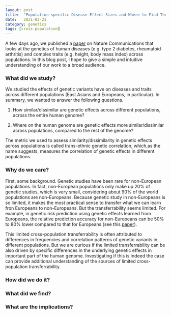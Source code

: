 ```yaml
---
layout: post
title:  "Population-specific Disease Effect Sizes and Where to Find Them"
date:   2021-02-21
category: genetics
tags: [cross-population]
---
```


<script type="text/javascript" async
src="https://cdn.mathjax.org/mathjax/latest/MathJax.js?config=TeX-MML-AM_CHTML">
</script>

A few days ago, we published a [paper](https://www.nature.com/articles/s41467-021-21286-1)
on Nature Communications that looks at the genetics of human diseases (e.g. type 2 diabetes, rheumatoid arthritis)
and complex traits (e.g. height, body mass index) across populations. In this
blog post, I hope to give a simple and intuitive understanding of our work to a broad audience.

### What did we study?

We studied the effects of genetic variants have on diseases
and traits across different populations (East Asians and Europeans, in particular).
In summary, we wanted to answer the following questions.

1. How similar/dissimilar are genetic effects across different populations,
across the entire human genome?

2. Where on the human genome are genetic effects more similar/dissimilar
across populations, compared to the rest of the genome?

The metric we used to assess similarity/dissimilarity in genetic effects
across populations is called trans-ethnic genetic correlation,
which,as the name suggests, measures the correlation of genetic
effects in different populations.

### Why do we care?

First, some background. Genetic studies have been rare
for non-European populations. In fact, non-European populations only make up
20% of genetic studies, which is very small, considering about 90% of the world
populations are non-Europeans. Because genetic study in non-Europeans is so limited,
it makes the most practical sense to transfer what we can learn fron
Europeans to non-Europeans. But the transferrability seems limited. For example,
in genetic risk prediction using genetic effects learned from Europeans, the
relative prediction accuracy for non-Europeans can
be 50% to 80% lower compared to that for Europeans (see this [paper](https://www.nature.com/articles/s41588-019-0379-x?WT.ec_id=NG-201904&sap-outbound-id=2C9E78DECC81D5016FE335EAE68FF5C714553CD4)).

This limited cross-population transferrability is often attributed to differences in frequencies
and correlation patterns of genetic variants in different populations. But
we are curious if the limited transferrability can be also driven by
specific differences in the underlying genetic effects in important part
of the human genome. Investigating if this is indeed the case can provide
additional understanding of the sources of limited cross-population
transferrability.

### How did we do it?


### What did we find?


### What are the implications?
